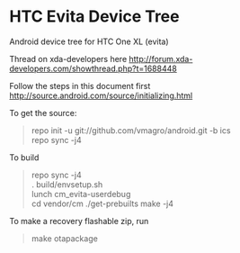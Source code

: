 HTC Evita Device Tree
========================

Android device tree for HTC One XL (evita)

Thread on xda-developers here http://forum.xda-developers.com/showthread.php?t=1688448

Follow the steps in this document first
http://source.android.com/source/initializing.html

To get the source:

> repo init -u git://github.com/vmagro/android.git -b ics<br>
> repo sync -j4<br>

To build

> repo sync -j4<br>
> . build/envsetup.sh<br>
> lunch cm_evita-userdebug<br>
> cd vendor/cm
> ./get-prebuilts
> make -j4<br>

To make a recovery flashable zip, run
> make otapackage
